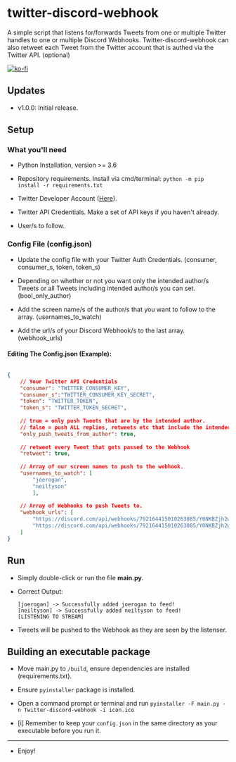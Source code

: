 # twitter-discord-webhook
A simple script that listens for/forwards Tweets from one or multiple Twitter handles to one or multiple Discord Webhooks.
Twitter-discord-webhook can also retweet each Tweet from the Twitter account that is authed via the Twitter API. (optional)

[![ko-fi](https://ko-fi.com/img/githubbutton_sm.svg)](https://ko-fi.com/B0B636NHL)

## Updates

- v1.0.0: Initial release.

## Setup

### What you'll need

- Python Installation, version >= 3.6

- Repository requirements. Install via cmd/terminal: `python -m pip install -r requirements.txt`

- Twitter Developer Account ([Here](https://developer.twitter.com/en)).

- Twitter API Credentials. Make a set of API keys if you haven't already.

- User/s to follow.

### Config File (config.json)

- Update the config file with your Twitter Auth Credentials. (consumer, consumer_s, token, token_s)

- Depending on whether or not you want only the intended author/s Tweets or all Tweets including intended author/s you can set. (bool_only_author)

- Add the screen name/s of the author/s that you want to follow to the array. (usernames_to_watch)

- Add the url/s of your Discord Webhook/s to the last array. (webhook_urls) 

#### Editing The Config.json (Example):

```json

{
    // Your Twitter API Credentials
    "consumer": "TWITTER_CONSUMER_KEY",
    "consumer_s":"TWITTER_CONSUMER_KEY_SECRET",
    "token": "TWITTER_TOKEN",
    "token_s": "TWITTER_TOKEN_SECRET",
    
    // true = only push Tweets that are by the intended author.
    // false = push ALL replies, retweets etc that include the intended author.
    "only_push_tweets_from_author": true,
    
    // retweet every Tweet that gets passed to the Webhook
    "retweet": true, 
    
    // Array of our screen names to push to the webhook.
    "usernames_to_watch": [
        "joerogan",
        "neiltyson"
        ],
    
    // Array of Webhooks to push Tweets to.
    "webhook_urls": [
        "https://discord.com/api/webhooks/792164415010263085/Y0NKBZjh2wFZFoAS0VWhsoK0hMUfn_GM7Z8hPiIOYAyhldbCKM24mZbmd1D44Y4egJYf",
        "https://discord.com/api/webhooks/792164415010263085/Y0NKBZjh2wFZFoAS0VWhsoK0hMUfn_GM7Z8hPiIOYAyhldbCKM26mZbmf1D44Y4egJYa"
    ]
}
```

## Run 

- Simply double-click or run the file __main.py__.

- Correct Output:
    ```
    [joerogan] -> Successfully added joerogan to feed!
    [neiltyson] -> Successfully added neiltyson to feed!
    [LISTENING TO STREAM]
    ```
- Tweets will be pushed to the Webhook as they are seen by the listenser.

## Building an executable package

- Move main.py to `/build`, ensure dependencies are installed (requirements.txt).

- Ensure `pyinstaller` package is installed.

- Open a command prompt or terminal and run `pyinstaller -F main.py -n Twitter-discord-webhook -i icon.ico`

- [i] Remember to keep your `config.json` in the same directory as your executable before you run it.


--------


- Enjoy!

